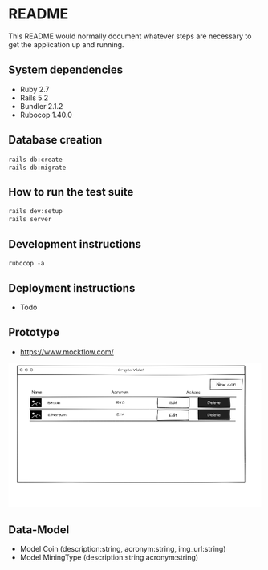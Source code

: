 # README

This README would normally document whatever steps are necessary to get the
application up and running.

## System dependencies

- Ruby 2.7
- Rails 5.2
- Bundler 2.1.2
- Rubocop 1.40.0

## Database creation

    rails db:create
    rails db:migrate

## How to run the test suite

    rails dev:setup
    rails server

## Development instructions

    rubocop -a

## Deployment instructions

- Todo

## Prototype

- https://www.mockflow.com/

![Alt text](proto_img.png 'Prototype')

## Data-Model

- Model Coin (description:string, acronym:string, img_url:string)
- Model MiningType (description:string acronym:string)
